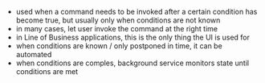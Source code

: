 
- used when a command needs to be invoked after a certain condition has become true, but usually only when conditions are not known
- in many cases, let user invoke the command at the right time
- in Line of Business applications, this is the only thing the UI is used for
- when conditions are known / only postponed in time, it can be automated
- when conditions are comples, background service monitors state until conditions are met
